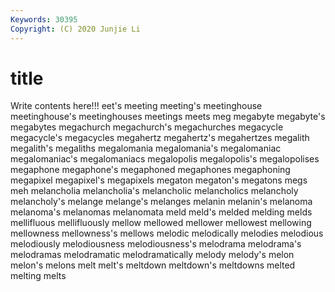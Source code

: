 ```yaml
---
Keywords: 30395
Copyright: (C) 2020 Junjie Li
---
```


# title

Write contents here!!!
eet's 
meeting
meeting's 
meetinghouse 
meetinghouse's 
meetinghouses 
meetings 
meets 
meg 
megabyte 
megabyte's 
megabytes
megachurch 
megachurch's 
megachurches 
megacycle 
megacycle's 
megacycles 
megahertz 
megahertz's 
megahertzes 
megalith
megalith's 
megaliths 
megalomania 
megalomania's 
megalomaniac 
megalomaniac's 
megalomaniacs 
megalopolis 
megalopolis's 
megalopolises
megaphone 
megaphone's 
megaphoned 
megaphones 
megaphoning 
megapixel 
megapixel's 
megapixels 
megaton 
megaton's
megatons 
megs 
meh 
melancholia 
melancholia's 
melancholic 
melancholics 
melancholy 
melancholy's 
melange
melange's 
melanges 
melanin 
melanin's 
melanoma 
melanoma's 
melanomas 
melanomata 
meld 
meld's
melded 
melding 
melds 
mellifluous 
mellifluously 
mellow 
mellowed 
mellower 
mellowest 
mellowing
mellowness 
mellowness's 
mellows 
melodic 
melodically 
melodies 
melodious 
melodiously 
melodiousness 
melodiousness's
melodrama 
melodrama's 
melodramas 
melodramatic 
melodramatically 
melody 
melody's 
melon 
melon's 
melons
melt 
melt's 
meltdown 
meltdown's 
meltdowns 
melted 
melting 
melts 
